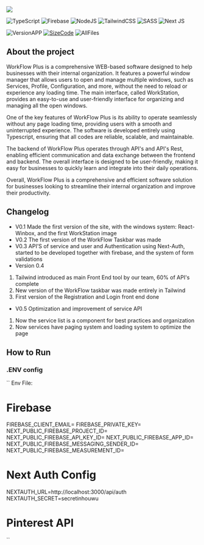 <img src="https://imgur.com/9GfxFbG.png">

![TypeScript](https://img.shields.io/badge/typescript-%23007ACC.svg?style=for-the-badge&logo=typescript&logoColor=white)
![Firebase](https://img.shields.io/badge/Firebase-039BE5?style=for-the-badge&logo=Firebase&logoColor=white)
![NodeJS](https://img.shields.io/badge/node.js-6DA55F?style=for-the-badge&logo=node.js&logoColor=white)
![TailwindCSS](https://img.shields.io/badge/tailwindcss-%2338B2AC.svg?style=for-the-badge&logo=tailwind-css&logoColor=white)
![SASS](https://img.shields.io/badge/SASS-hotpink.svg?style=for-the-badge&logo=SASS&logoColor=white)
![Next JS](https://img.shields.io/badge/Next-black?style=for-the-badge&logo=next.js&logoColor=white)


![VersionAPP](https://img.shields.io/github/package-json/v/GuimaSpace/WorkFlowPlus?color=blue) [![SizeCode](https://img.shields.io/github/languages/code-size/GuimaSpace/WorkFlowPlus?style=flat-square)](https://img.shields.io/github/directory-file-count/GuimaSpace/WorkFlowPlus) ![AllFiles](https://img.shields.io/github/directory-file-count/GuimaSpace/WorkFlowPlus)


## About the project
WorkFlow Plus is a comprehensive WEB-based software designed to help businesses with their internal organization. It features a powerful window manager that allows users to open and manage multiple windows, such as Services, Profile, Configuration, and more, without the need to reload or experience any loading time. The main interface, called WorkStation, provides an easy-to-use and user-friendly interface for organizing and managing all the open windows.

One of the key features of WorkFlow Plus is its ability to operate seamlessly without any page loading time, providing users with a smooth and uninterrupted experience. The software is developed entirely using Typescript, ensuring that all codes are reliable, scalable, and maintainable.

The backend of WorkFlow Plus operates through API's and API's Rest, enabling efficient communication and data exchange between the frontend and backend. The overall interface is designed to be user-friendly, making it easy for businesses to quickly learn and integrate into their daily operations.

Overall, WorkFlow Plus is a comprehensive and efficient software solution for businesses looking to streamline their internal organization and improve their productivity.

## Changelog
- V0.1
Made the first version of the site, with the windows system: React-Winbox, and the first WorkStation image
- V0.2
The first version of the WorkFlow Taskbar was made
- V0.3
API'S of service and user and Authentication using Next-Auth, started to be developed together with firebase, and the system of form validations
- Version 0.4
1. Tailwind introduced as main Front End tool by our team, 60% of API's complete
2. New version of the WorkFlow taskbar was made entirely in Tailwind
3. First version of the Registration and Login front end done
- V0.5 Optimization and improvement of service API
1. Now the service list is a component for best practices and organization
2. Now services have paging system and loading system to optimize the page


## How to Run
### .ENV config

``
Env File: 

# Firebase 
FIREBASE_CLIENT_EMAIL=
FIREBASE_PRIVATE_KEY=
NEXT_PUBLIC_FIREBASE_PROJECT_ID=
NEXT_PUBLIC_FIREBASE_API_KEY_ID=
NEXT_PUBLIC_FIREBASE_APP_ID=
NEXT_PUBLIC_FIREBASE_MESSAGING_SENDER_ID=
NEXT_PUBLIC_FIREBASE_MEASUREMENT_ID=

# Next Auth Config  
NEXTAUTH_URL=http://localhost:3000/api/auth
NEXTAUTH_SECRET=secretinhouwu

# Pinterest API

``

